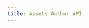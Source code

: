 ```yaml
---
title: Assets Author API
--- 
```


<RedoclyAPIBlock src='https://api.redocly.com/registry/bundle/adobe-developers/AEM-assets-author/stable/openapi.yaml?branch=prod' typography='fontFamily: `"Source Sans Pro", sans-serif`' disableSidebar />